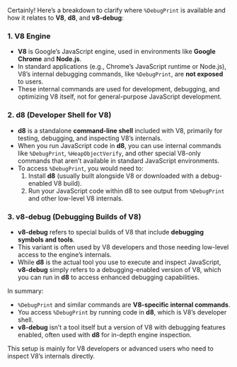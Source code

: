 Certainly! Here’s a breakdown to clarify where `%DebugPrint` is available and how it relates to **V8**, **d8**, and **v8-debug**:

### 1. **V8 Engine**
   - **V8** is Google’s JavaScript engine, used in environments like **Google Chrome** and **Node.js**.
   - In standard applications (e.g., Chrome’s JavaScript runtime or Node.js), V8’s internal debugging commands, like `%DebugPrint`, are **not exposed** to users.
   - These internal commands are used for development, debugging, and optimizing V8 itself, not for general-purpose JavaScript development.

### 2. **d8 (Developer Shell for V8)**
   - **d8** is a standalone **command-line shell** included with V8, primarily for testing, debugging, and inspecting V8’s internals.
   - When you run JavaScript code in **d8**, you can use internal commands like `%DebugPrint`, `%HeapObjectVerify`, and other special V8-only commands that aren’t available in standard JavaScript environments.
   - To access `%DebugPrint`, you would need to:
     1. Install **d8** (usually built alongside V8 or downloaded with a debug-enabled V8 build).
     2. Run your JavaScript code within d8 to see output from `%DebugPrint` and other low-level V8 internals.

### 3. **v8-debug (Debugging Builds of V8)**
   - **v8-debug** refers to special builds of V8 that include **debugging symbols and tools**.
   - This variant is often used by V8 developers and those needing low-level access to the engine’s internals.
   - While **d8** is the actual tool you use to execute and inspect JavaScript, **v8-debug** simply refers to a debugging-enabled version of V8, which you can run in **d8** to access enhanced debugging capabilities.

In summary:
- `%DebugPrint` and similar commands are **V8-specific internal commands**.
- You access `%DebugPrint` by running code in **d8**, which is V8’s developer shell.
- **v8-debug** isn’t a tool itself but a version of V8 with debugging features enabled, often used with **d8** for in-depth engine inspection. 

This setup is mainly for V8 developers or advanced users who need to inspect V8’s internals directly.